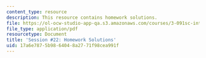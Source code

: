 ```yaml
---
content_type: resource
description: This resource contains homework solutions.
file: https://ol-ocw-studio-app-qa.s3.amazonaws.com/courses/3-091sc-introduction-to-solid-state-chemistry-fall-2010/17a6e7875b9864048a2771f98cea991f_MIT3_091SCF09_hw22_sol.pdf
file_type: application/pdf
resourcetype: Document
title: 'Session #22: Homework Solutions'
uid: 17a6e787-5b98-6404-8a27-71f98cea991f
---
```


